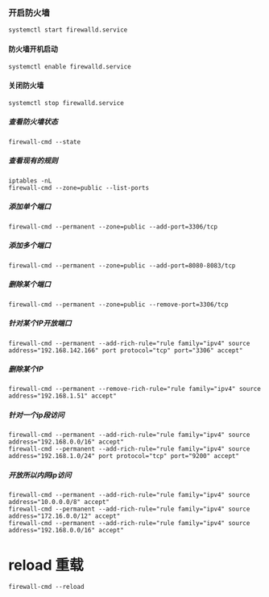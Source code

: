 ### 开启防火墙
```
systemctl start firewalld.service
```

#### 防火墙开机启动
```
systemctl enable firewalld.service
```

#### 关闭防火墙
```
systemctl stop firewalld.service
```

##### 查看防火墙状态
```
firewall-cmd --state
```

##### 查看现有的规则
```
iptables -nL
firewall-cmd --zone=public --list-ports
```

##### 添加单个端口
```
firewall-cmd --permanent --zone=public --add-port=3306/tcp
```

##### 添加多个端口
```
firewall-cmd --permanent --zone=public --add-port=8080-8083/tcp
```

##### 删除某个端口
```
firewall-cmd --permanent --zone=public --remove-port=3306/tcp
```

##### 针对某个IP开放端口
```
firewall-cmd --permanent --add-rich-rule="rule family="ipv4" source address="192.168.142.166" port protocol="tcp" port="3306" accept"
```

##### 删除某个IP
```
firewall-cmd --permanent --remove-rich-rule="rule family="ipv4" source address="192.168.1.51" accept"
```

##### 针对一个ip段访问
```
firewall-cmd --permanent --add-rich-rule="rule family="ipv4" source address="192.168.0.0/16" accept"
firewall-cmd --permanent --add-rich-rule="rule family="ipv4" source address="192.168.1.0/24" port protocol="tcp" port="9200" accept"
```

##### 开放所以内网ip访问
```
firewall-cmd --permanent --add-rich-rule="rule family="ipv4" source address="10.0.0.0/8" accept"
firewall-cmd --permanent --add-rich-rule="rule family="ipv4" source address="172.16.0.0/12" accept"
firewall-cmd --permanent --add-rich-rule="rule family="ipv4" source address="192.168.0.0/16" accept"
```

# reload 重载
```
firewall-cmd --reload
```
